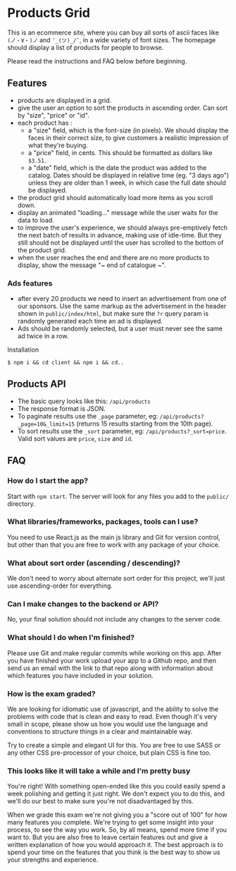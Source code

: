 Products Grid
====

This is an ecommerce site, where you can buy all sorts of ascii faces like `(ノ・∀・)ノ` and `¯_(ツ)_/¯`, in a wide variety of font sizes. The homepage should display a list of products for people to browse.

Please read the instructions and FAQ below before beginning.

Features
----

- products are displayed in a grid.
- give the user an option to sort the products in ascending order. Can sort by "size", "price" or "id".
- each product has :
  - a "size" field, which is the font-size (in pixels). We should display the faces in their correct size, to give customers a realistic impression of what they're buying.
  - a "price" field, in cents. This should be formatted as dollars like `$3.51`.
  - a "date" field, which is the date the product was added to the catalog. Dates should be displayed in relative time (eg. "3 days ago") unless they are older than 1 week, in which case the full date should be displayed.
- the product grid should automatically load more items as you scroll down.
- display an animated "loading..." message while the user waits for the data to load.
- to improve the user's experience, we should always pre-emptively fetch the next batch of results in advance, making use of idle-time.  But they still should not be displayed until the user has scrolled to the bottom of the product grid.
- when the user reaches the end and there are no more products to display, show the message "~ end of catalogue ~".

### Ads features

- after every 20 products we need to insert an advertisement from one of our sponsors. Use the same markup as the advertisement in the header shown in `public/index/html`, but make sure the `?r` query param is randomly generated each time an ad is displayed.
- Ads should be randomly selected, but a user must never see the same ad twice in a row.


Installation

`$ npm i && cd client && npm i && cd..`


Products API
----

- The basic query looks like this: `/api/products`
- The response format is JSON.
- To paginate results use the `_page` parameter, eg: `/api/products?_page=10&_limit=15` (returns 15 results starting from the 10th page).
- To sort results use the `_sort` parameter, eg: `/api/products?_sort=price`. Valid sort values are `price`, `size` and `id`.

FAQ
----

### How do I start the app?

Start with `npm start`. The server will look for any files you add to the `public/` directory.

### What libraries/frameworks, packages, tools can I use?

You need to use React.js as the main js library and Git for version control, but other than that you are free to work with any package of your choice.

### What about sort order (ascending / descending)?

We don't need to worry about alternate sort order for this project, we'll just use ascending-order for everything.

### Can I make changes to the backend or API?

No, your final solution should not include any changes to the server code.

### What should I do when I'm finished?

Please use Git and make regular commits while working on this app. After you have finished your work upload your app to a Github repo, and then send us an email with the link to that repo along with information about which features you have included in your solution.

### How is the exam graded?

We are looking for idiomatic use of javascript, and the ability to solve the problems with code that is clean and easy to read. Even though it's very small in scope, please show us how you would use the language and conventions to structure things in a clear and maintainable way.

Try to create a simple and elegant UI for this. You are free to use SASS or any other CSS pre-processor of your choice, but plain CSS is fine too.

### This looks like it will take a while and I'm pretty busy

You're right! With something open-ended like this you could easily spend a week polishing and getting it just right. We don't expect you to do this, and we'll do our best to make sure you're not disadvantaged by this.

When we grade this exam we're not giving you a "score out of 100" for how many features you complete. We're trying to get some insight into your process, to see the way you work. So, by all means, spend more time if you want to. But you are also free to leave certain features out and give a written explanation of how you would approach it. The best approach is to spend your time on the features that you think is the best way to show us your strengths and experience.
